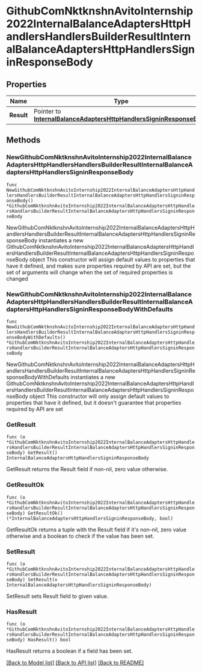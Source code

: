 # GithubComNktknshnAvitoInternship2022InternalBalanceAdaptersHttpHandlersHandlersBuilderResultInternalBalanceAdaptersHttpHandlersSigninResponseBody

## Properties

Name | Type | Description | Notes
------------ | ------------- | ------------- | -------------
**Result** | Pointer to [**InternalBalanceAdaptersHttpHandlersSigninResponseBody**](InternalBalanceAdaptersHttpHandlersSigninResponseBody.md) |  | [optional] 

## Methods

### NewGithubComNktknshnAvitoInternship2022InternalBalanceAdaptersHttpHandlersHandlersBuilderResultInternalBalanceAdaptersHttpHandlersSigninResponseBody

`func NewGithubComNktknshnAvitoInternship2022InternalBalanceAdaptersHttpHandlersHandlersBuilderResultInternalBalanceAdaptersHttpHandlersSigninResponseBody() *GithubComNktknshnAvitoInternship2022InternalBalanceAdaptersHttpHandlersHandlersBuilderResultInternalBalanceAdaptersHttpHandlersSigninResponseBody`

NewGithubComNktknshnAvitoInternship2022InternalBalanceAdaptersHttpHandlersHandlersBuilderResultInternalBalanceAdaptersHttpHandlersSigninResponseBody instantiates a new GithubComNktknshnAvitoInternship2022InternalBalanceAdaptersHttpHandlersHandlersBuilderResultInternalBalanceAdaptersHttpHandlersSigninResponseBody object
This constructor will assign default values to properties that have it defined,
and makes sure properties required by API are set, but the set of arguments
will change when the set of required properties is changed

### NewGithubComNktknshnAvitoInternship2022InternalBalanceAdaptersHttpHandlersHandlersBuilderResultInternalBalanceAdaptersHttpHandlersSigninResponseBodyWithDefaults

`func NewGithubComNktknshnAvitoInternship2022InternalBalanceAdaptersHttpHandlersHandlersBuilderResultInternalBalanceAdaptersHttpHandlersSigninResponseBodyWithDefaults() *GithubComNktknshnAvitoInternship2022InternalBalanceAdaptersHttpHandlersHandlersBuilderResultInternalBalanceAdaptersHttpHandlersSigninResponseBody`

NewGithubComNktknshnAvitoInternship2022InternalBalanceAdaptersHttpHandlersHandlersBuilderResultInternalBalanceAdaptersHttpHandlersSigninResponseBodyWithDefaults instantiates a new GithubComNktknshnAvitoInternship2022InternalBalanceAdaptersHttpHandlersHandlersBuilderResultInternalBalanceAdaptersHttpHandlersSigninResponseBody object
This constructor will only assign default values to properties that have it defined,
but it doesn't guarantee that properties required by API are set

### GetResult

`func (o *GithubComNktknshnAvitoInternship2022InternalBalanceAdaptersHttpHandlersHandlersBuilderResultInternalBalanceAdaptersHttpHandlersSigninResponseBody) GetResult() InternalBalanceAdaptersHttpHandlersSigninResponseBody`

GetResult returns the Result field if non-nil, zero value otherwise.

### GetResultOk

`func (o *GithubComNktknshnAvitoInternship2022InternalBalanceAdaptersHttpHandlersHandlersBuilderResultInternalBalanceAdaptersHttpHandlersSigninResponseBody) GetResultOk() (*InternalBalanceAdaptersHttpHandlersSigninResponseBody, bool)`

GetResultOk returns a tuple with the Result field if it's non-nil, zero value otherwise
and a boolean to check if the value has been set.

### SetResult

`func (o *GithubComNktknshnAvitoInternship2022InternalBalanceAdaptersHttpHandlersHandlersBuilderResultInternalBalanceAdaptersHttpHandlersSigninResponseBody) SetResult(v InternalBalanceAdaptersHttpHandlersSigninResponseBody)`

SetResult sets Result field to given value.

### HasResult

`func (o *GithubComNktknshnAvitoInternship2022InternalBalanceAdaptersHttpHandlersHandlersBuilderResultInternalBalanceAdaptersHttpHandlersSigninResponseBody) HasResult() bool`

HasResult returns a boolean if a field has been set.


[[Back to Model list]](../README.md#documentation-for-models) [[Back to API list]](../README.md#documentation-for-api-endpoints) [[Back to README]](../README.md)


